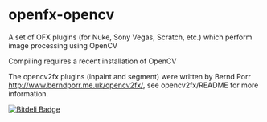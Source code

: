 openfx-opencv
=============

A set of OFX plugins (for Nuke, Sony Vegas, Scratch, etc.) which perform image processing using OpenCV

Compiling requires a recent installation of OpenCV

The opencv2fx plugins (inpaint and segment) were written by Bernd Porr <http://www.berndporr.me.uk/opencv2fx/>,
see opencv2fx/README for more information.


[![Bitdeli Badge](https://d2weczhvl823v0.cloudfront.net/devernay/openfx-opencv/trend.png)](https://bitdeli.com/free "Bitdeli Badge")

